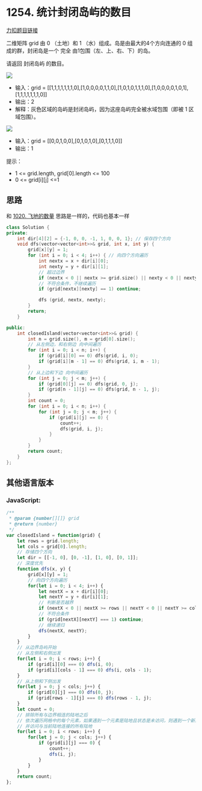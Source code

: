  

# 1254. 统计封闭岛屿的数目 

[力扣题目链接](https://leetcode.cn/problems/number-of-closed-islands/)

二维矩阵 grid 由 0 （土地）和 1 （水）组成。岛是由最大的4个方向连通的 0 组成的群，封闭岛是一个 完全 由1包围（左、上、右、下）的岛。

请返回 封闭岛屿 的数目。

![](https://code-thinking-1253855093.file.myqcloud.com/pics/20220830111533.png) 

* 输入：grid = [[1,1,1,1,1,1,1,0],[1,0,0,0,0,1,1,0],[1,0,1,0,1,1,1,0],[1,0,0,0,0,1,0,1],[1,1,1,1,1,1,1,0]]
* 输出：2
* 解释：灰色区域的岛屿是封闭岛屿，因为这座岛屿完全被水域包围（即被 1 区域包围）。

![](https://code-thinking-1253855093.file.myqcloud.com/pics/20220830111601.png) 

* 输入：grid = [[0,0,1,0,0],[0,1,0,1,0],[0,1,1,1,0]]
* 输出：1 

提示：

* 1 <= grid.length, grid[0].length <= 100
* 0 <= grid[i][j] <=1

## 思路 

和 [1020. 飞地的数量](https://leetcode.cn/problems/number-of-enclaves/solution/by-carlsun-2-7lt9/) 思路是一样的，代码也基本一样

```CPP
class Solution {
private:
    int dir[4][2] = {-1, 0, 0, -1, 1, 0, 0, 1}; // 保存四个方向
    void dfs(vector<vector<int>>& grid, int x, int y) {
        grid[x][y] = 1;
        for (int i = 0; i < 4; i++) { // 向四个方向遍历
            int nextx = x + dir[i][0];
            int nexty = y + dir[i][1];
            // 超过边界
            if (nextx < 0 || nextx >= grid.size() || nexty < 0 || nexty >= grid[0].size()) continue;
            // 不符合条件，不继续遍历
            if (grid[nextx][nexty] == 1) continue;

            dfs (grid, nextx, nexty);
        }
        return;
    }

public:
    int closedIsland(vector<vector<int>>& grid) {
        int n = grid.size(), m = grid[0].size();
        // 从左侧边，和右侧边 向中间遍历
        for (int i = 0; i < n; i++) {
            if (grid[i][0] == 0) dfs(grid, i, 0);
            if (grid[i][m - 1] == 0) dfs(grid, i, m - 1);
        }
        // 从上边和下边 向中间遍历
        for (int j = 0; j < m; j++) {
            if (grid[0][j] == 0) dfs(grid, 0, j);
            if (grid[n - 1][j] == 0) dfs(grid, n - 1, j);
        }
        int count = 0;
        for (int i = 0; i < n; i++) {
            for (int j = 0; j < m; j++) {
                if (grid[i][j] == 0) {
                    count++;
                    dfs(grid, i, j);
                }
            }
        }
        return count;
    }
};
``` 
## 其他语言版本

### JavaScript:

```js
/**
 * @param {number[][]} grid
 * @return {number}
 */
var closedIsland = function(grid) {
    let rows = grid.length;
    let cols = grid[0].length;
    // 存储四个方向
    let dir = [[-1, 0], [0, -1], [1, 0], [0, 1]];
    // 深度优先
    function dfs(x, y) {
        grid[x][y] = 1;
        // 向四个方向遍历
        for(let i = 0; i < 4; i++) {
            let nextX = x + dir[i][0];
            let nextY = y + dir[i][1];
            // 判断是否越界
            if (nextX < 0 || nextX >= rows || nextY < 0 || nextY >= cols) continue;
            // 不符合条件
            if (grid[nextX][nextY] === 1) continue;
            // 继续递归
            dfs(nextX, nextY);
        }
    }
    // 从边界岛屿开始
    // 从左侧和右侧出发
    for(let i = 0; i < rows; i++) {
        if (grid[i][0] === 0) dfs(i, 0);
        if (grid[i][cols - 1] === 0) dfs(i, cols - 1);
    }
    // 从上侧和下侧出发
    for(let j = 0; j < cols; j++) {
        if (grid[0][j] === 0) dfs(0, j);
        if (grid[rows - 1][j] === 0) dfs(rows - 1, j);
    }
    let count = 0;
    // 排除所有与边界相连的陆地之后
    // 依次遍历网格中的每个元素，如果遇到一个元素是陆地且状态是未访问，则遇到一个新的岛屿，将封闭岛屿的数目加 1
    // 并访问与当前陆地连接的所有陆地
    for(let i = 0; i < rows; i++) {
        for(let j = 0; j < cols; j++) {
            if (grid[i][j] === 0) {
                count++;
                dfs(i, j);
            }
        }
    }
    return count;
};
```




  
